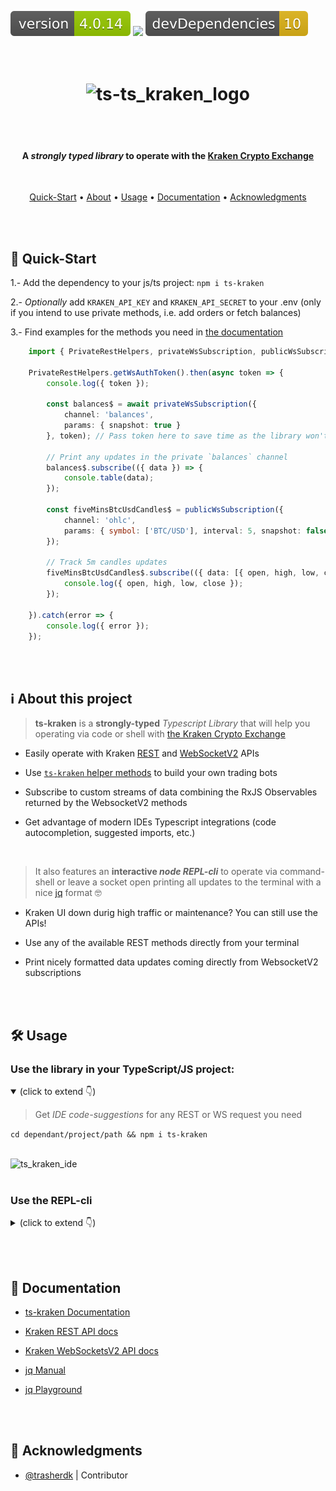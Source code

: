 <img src=".ci_badges/npm-version-badge.svg" /> <img src=".ci_badges/npm-dependencies-badge.svg" /> <img src=".ci_badges/npm-devdependencies-badge.svg" />

<h1 align="center">
  <br>
  <img src=".github/ts_kraken_logo.png" width="640px" alt="ts-ts_kraken_logo" />
</h1>

<br /><br />

<h4 align="center">A <i>strongly typed library</i> to operate with the <a href="https://kraken.com">Kraken Crypto Exchange</a></h4>
<br />

<p align="center">
  <a href="#-quick-start">Quick-Start</a> •
  <a href="#ℹ%EF%B8%8F-about-this-project">About</a> •
  <a href="#%EF%B8%8F-usage">Usage</a> •
  <a href="#-documentation">Documentation</a> •
  <a href="#-acknowledgments">Acknowledgments</a>
</p>

<br /><br />

## 🚀 Quick-Start

  1.- Add the dependency to your js/ts project: `npm i ts-kraken`

  2.- _Optionally_ add `KRAKEN_API_KEY` and `KRAKEN_API_SECRET` to your .env (only if you intend to use private methods, i.e. add orders or fetch balances)

  3.- Find examples for the methods you need in [the documentation](https://yeikiu.github.io/ts-kraken)

```ts
    import { PrivateRestHelpers, privateWsSubscription, publicWsSubscription } from 'ts-kraken';

    PrivateRestHelpers.getWsAuthToken().then(async token => {
        console.log({ token });

        const balances$ = await privateWsSubscription({
            channel: 'balances',
            params: { snapshot: true }
        }, token); // Pass token here to save time as the library won't need to fetch one internally!

        // Print any updates in the private `balances` channel
        balances$.subscribe(({ data }) => {
            console.table(data);
        });

        const fiveMinsBtcUsdCandles$ = publicWsSubscription({
            channel: 'ohlc',
            params: { symbol: ['BTC/USD'], interval: 5, snapshot: false }
        });

        // Track 5m candles updates
        fiveMinsBtcUsdCandles$.subscribe(({ data: [{ open, high, low, close }] }) => {
            console.log({ open, high, low, close });
        });

    }).catch(error => {
        console.log({ error });
    });
```

<br /><br />

## ℹ️ About this project
  
> **ts-kraken** is a **strongly-typed** _Typescript Library_ that will help you operating via code or shell with [the Kraken Crypto Exchange](https://kraken.com)

  - Easily operate with Kraken [REST](https://docs.kraken.com/api/docs/category/rest-api/market-data) and [WebSocketV2](https://docs.kraken.com/websockets/) APIs

  - Use [`ts-kraken` helper methods](https://yeikiu.github.io/ts-kraken/modules/PrivateRestHelpers.html) to build your own trading bots

  - Subscribe to custom streams of data combining the RxJS Observables returned by the WebsocketV2 methods

  - Get advantage of modern IDEs Typescript integrations (code autocompletion, suggested imports, etc.)

<br />

> It also features an **interactive _node REPL-cli_** to operate via command-shell or leave a socket open printing all updates to the terminal with a nice [jq](https://jqlang.github.io/jq/) format 🤓

  - Kraken UI down durig high traffic or maintenance? You can still use the APIs!

  - Use any of the available REST methods directly from your terminal

  - Print nicely formatted data updates coming directly from WebsocketV2 subscriptions

<br /><br />

## 🛠️ Usage


### Use the library in your TypeScript/JS project:

<details open><summary>(click to extend 👇)</summary>

> Get _IDE code-suggestions_ for any REST or WS request you need

`cd dependant/project/path && npm i ts-kraken`

<br />

<img src=".github/ts_kraken_ide.gif" width="640px" alt="ts_kraken_ide" />
</details>

<br />


### Use the REPL-cli

<details><summary>(click to extend 👇)</summary>

> You can create a `.env` file that the repl-cli will try to read from `cwd` (current working directory):

- `touch .env`

Use the following format:

```
# .env's file content holding your API key/secret

KRAKEN_API_KEY=yourApiKey
KRAKEN_API_SECRET=yourApiSecret
```

<br />

#### Launch the REPL directly on your terminal with `npx`:

> Quickest way to test it! 🚀 (will automatically download the library as a global npm package)

`npx ts-kraken`

<br />

#### Invoke the repl-cli after installing the dependency to your project's `node_modules`:

`npx kraken-repl`

<br />

#### Set it up in a standalone directory:

> Recommended if planning to use regularly and/or modify core functionality

````
git clone https://github.com/yeikiu/ts-kraken && cd ts-kraken && npm i

npm run kraken-repl
````

Open a PR with any addition/change proposal you have!

![ts_kraken_demo](.github/ts_kraken_demo.gif)

<br />

#### REPL commands
<details><summary>(click to extend 👇)</summary>

> The following list includes only a subset sample of all possible commands you could generate for the .get and .post methods:

<br />

```
.exit       👉 Exit the REPL

-----------------------------------------------------------------------------------------------------------------------------------------------------

.find       👉 Finds the most recent closed order satisfying the filter within maxOffset range for given pair.

            Usage   >> .find <pair>! <orderMatchFilter>! <maxOffset>! <jqFilter>! (all params are mandatory!)

            i.e.    >> .find ADAETH descr[type]=buy 500 .descr.order
                    >> .find BTCUSD descr[type]=sell 500 .descr.order

.get        👉 Fetch PUBLIC REST data.

            Usage   >> .get <PublicEndpoint>! <paramA=valueA&param_list[]=value1&param_list[]=value2>? <jqFilter>? <-table>?

            i.e.    >> .get Time .rfc1123
                    >> .get AssetPairs . as $base|keys|map($base[.])|map({wsname,tick_size,pair_decimals,ordermin}) -table
                    >> .get AssetPairs pair=BTC/EUR . as $base|keys[0]|$base[.]|{wsname,tick_size,pair_decimals,ordermin}

-----------------------------------------------------------------------------------------------------------------------------------------------------

.help       👉 Print this help message

-----------------------------------------------------------------------------------------------------------------------------------------------------

.post       👉 Fetch PRIVATE REST data.

            Usage   >> .post <PrivateEndpoint>! <paramA=valueA&param_list[]=value1&param_list[]=value2>? <jqFilter>? <-table>?

            i.e.    >> .post OpenOrders .open as $open|.open|keys|map($open[.].descr.order)
                    >> .post OpenOrders .open as $open|.open|keys|map($open[.].descr) -table
                    >> .post AddOrder ordertype=market&type=sell&volume=0.002&pair=ETHEUR
                    >> .post CancelAll

-----------------------------------------------------------------------------------------------------------------------------------------------------

.privsub    👉 Subscribe to PRIVATE WS stream.

            Usage   >> .privsub <subscriptionName>! <paramA=valueA&param_list[]=value1&param_list[]=value2>? <jqFilter>? <-table>?

            i.e.    >> .privsub balances snap_orders=true .data|map({ asset, balance }) -table
                    >> .privsub executions snap_orders=true .data|map({order_id,side,order_qty,symbol,order_type,limit_price}) -table

.pubsub     👉 Subscribe to PUBLIC WS stream.

            Usage   >> .pubsub <subscriptionName>! <paramA=valueA&param_list[]=value1&param_list[]=value2>? <jqFilter>? <-table>?

            i.e.    >> .pubsub ticker symbol[]=BTC/EUR .data[0].last
                    >> .pubsub ticker symbol[]=BTC/EUR&symbol[]=ADA/BTC&symbol[]=USDT/USD .data[0]|{symbol,last} -table

-----------------------------------------------------------------------------------------------------------------------------------------------------

.setkeys    👉 Load API key/secret (non-persistent, use a .env file to reuse persistent keys)

.showkeys   👉 Display current API key/secret in use

-----------------------------------------------------------------------------------------------------------------------------------------------------

.unsub      👉 Closes WebSocket stream for GIVEN subscriptionName.

            i.e.    >> .unsub ticker
                    >> .unsub executions

.unsuball   👉 Closes WebSocket stream for ALL subscriptions.

            i.e.    >> .unsuball
```
</details>
</details>

<br /><br />

## 🔖 Documentation

* [ts-kraken Documentation](https://yeikiu.github.io/ts-kraken)

* [Kraken REST API docs](https://docs.kraken.com/api/docs/rest-api/add-order)
* [Kraken WebSocketsV2 API docs](https://docs.kraken.com/api/docs/websocket-v2/add_order)

* [jq Manual](https://stedolan.github.io/jq/manual)
* [jq Playground](https://jqkungfu.com/)

<br /><br />

## 🙏 Acknowledgments 

- [@trasherdk](https://github.com/trasherdk) | Contributor
